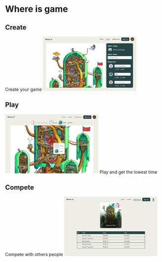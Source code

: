 # Where is game

## Create

Create your game <img alt="Create" src="https://github.com/fvckDesa/where-is-game/blob/assets/create.png" width="60%" height="30%" />

## Play

<img alt="Play" src="https://github.com/fvckDesa/where-is-game/blob/assets/play.png" width="60%" height="30%" /> Play and get the lowest time

## Compete

Compete with others people <img alt="Compete" src="https://github.com/fvckDesa/where-is-game/blob/assets/compete.png" width="60%" height="30%" />
